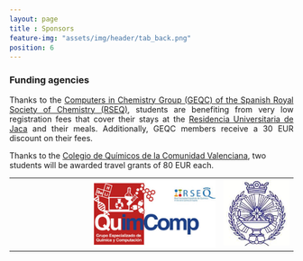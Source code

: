 ```yaml
--- 
layout: page
title : Sponsors
feature-img: "assets/img/header/tab_back.png"
position: 6
---
```


### Funding agencies

<p align="justify">Thanks to the <a href='https://geqc.rseq.org/'>Computers in Chemistry Group (GEQC) of the Spanish Royal Society of Chemistry (RSEQ)</a>, students are benefiting from very low registration fees that cover their stays at the <a href='https://resijaca.unizar.es/'>Residencia Universitaria de Jaca</a> and their meals. Additionally, GEQC members receive a 30 EUR discount on their fees.

Thanks to the <a href='https://colegioquimicos.com/'>Colegio de Químicos de la Comunidad Valenciana</a>, two students will be awarded travel grants of 80 EUR each.</p>

<html>
<head>
<style>
#customers {
  border-collapse: collapse;
  width: 100%;
}

#customers td, #customers th {
  border: 0px solid #ddd;
  line-height: 1.5;
}

</style>
</head>
<body>

<table id="customers">
  <tr>
    <td>&nbsp;&nbsp;&nbsp;&nbsp;&nbsp;&nbsp;&nbsp;&nbsp;&nbsp;&nbsp;&nbsp;&nbsp;&nbsp;&nbsp;&nbsp;&nbsp;&nbsp;&nbsp;&nbsp;&nbsp;&nbsp;&nbsp;&nbsp;&nbsp;&nbsp;&nbsp;&nbsp;&nbsp;&nbsp;&nbsp;&nbsp;&nbsp;&nbsp;&nbsp;</td>
    <td>
      <a href="https://geqc.rseq.org/">
        <img src="../assets/img/sponsors/geqc.png" width="370">
      </a>
    </td>
    <td>
      <a href="https://colegioquimicos.com/">
        <img src="../assets/img/sponsors/cqcv.jpg" width="200">
      </a>
    </td>
  </tr>
</table>

</body>
</html>

<br>
 

